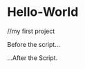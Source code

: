 # Hello-World
//my first project
<!DOCTYPE HTML>
<html>
  
 <body>
   
   <p>Before the script...</p>
   
   <script>
     
     alert( 'hello, world!');
     
   </script>
   
   <p>...After the Script.</p>
   
  </body>
  
  </html>
  

